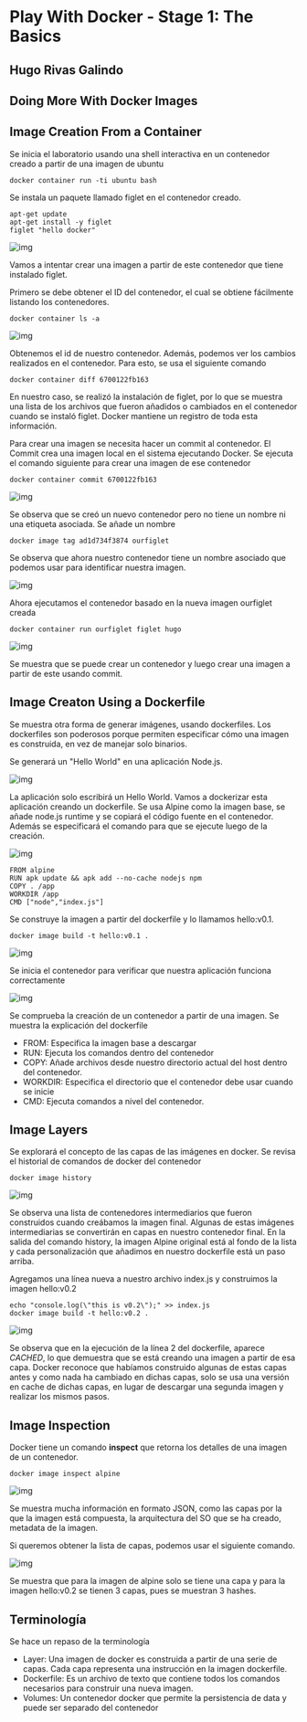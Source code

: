 # Play With Docker - Stage 1: The Basics
## Hugo Rivas Galindo

## Doing More With Docker Images

## Image Creation From a Container

Se inicia el laboratorio usando una shell interactiva en un contenedor creado a partir de una imagen de ubuntu
```
docker container run -ti ubuntu bash
```
Se instala un paquete llamado figlet en el contenedor creado. 
```
apt-get update
apt-get install -y figlet
figlet "hello docker"
```
![img](./img/img1.png)

Vamos a intentar crear una imagen a partir de este contenedor que tiene instalado figlet. 

Primero se debe obtener el ID del contenedor, el cual se obtiene fácilmente listando los contenedores.
```
docker container ls -a
```
![img](./img/img2.png)

Obtenemos el id de nuestro contenedor. Además, podemos ver los cambios realizados en el contenedor. Para esto, se usa el siguiente comando
```
docker container diff 6700122fb163
```
En nuestro caso, se realizó la instalación de figlet, por lo que se muestra una lista de los archivos que fueron añadidos o cambiados en el contenedor cuando se instaló figlet. Docker mantiene un registro de toda esta información.

Para crear una imagen se necesita hacer un commit al contenedor. El Commit crea una imagen local en el sistema ejecutando Docker. Se ejecuta el comando siguiente para crear una imagen de ese contenedor
```
docker container commit 6700122fb163
```

![img](./img/img3.png)

Se observa que se creó un nuevo contenedor pero no tiene un nombre ni una etiqueta asociada. Se añade un nombre
```
docker image tag ad1d734f3874 ourfiglet
```
Se observa que ahora nuestro contenedor tiene un nombre asociado que podemos usar para identificar nuestra imagen.

![img](./img/img4.png)

Ahora ejecutamos el contenedor basado en la nueva imagen ourfiglet creada
```
docker container run ourfiglet figlet hugo
```
![img](./img/img5.png)

Se muestra que se puede crear un contenedor y luego crear una imagen a partir de este usando commit. 

## Image Creaton Using a Dockerfile

Se muestra otra forma de generar imágenes, usando dockerfiles. Los dockerfiles son poderosos porque permiten especificar cómo una imagen es construida, en vez de manejar solo binarios.

Se generará un "Hello World" en una aplicación Node.js.

![img](./img/img6.png)

La aplicación solo escribirá un Hello World. Vamos a dockerizar esta aplicación creando un dockerfile. Se usa Alpine como la imagen base, se añade node.js runtime y se copiará el código fuente en el contenedor. Además se especificará el comando para que se ejecute luego de la creación.

![img](./img/img7.png)

```
FROM alpine
RUN apk update && apk add --no-cache nodejs npm
COPY . /app
WORKDIR /app
CMD ["node","index.js"]
```
Se construye la imagen a partir del dockerfile y lo llamamos hello:v0.1.

```
docker image build -t hello:v0.1 .
```

![img](./img/img8.png)


Se inicia el contenedor para verificar que nuestra aplicación funciona correctamente

![img](./img/img9.png)

Se comprueba la creación de un contenedor a partir de una imagen. Se muestra la explicación del dockerfile
- FROM: Especifica la imagen base a descargar
- RUN: Ejecuta los comandos dentro del contenedor
- COPY: Añade archivos desde nuestro directorio actual del host dentro del contenedor.
- WORKDIR: Especifica el directorio que el contenedor debe usar cuando se inicie
- CMD: Ejecuta comandos a nivel del contenedor.

## Image Layers

Se explorará el concepto de las capas de las imágenes en docker. Se revisa el historial de comandos de docker del contenedor
```
docker image history 
```

![img](./img/img10.png)

Se observa una lista de contenedores intermediarios que fueron construidos cuando creábamos la imagen final. Algunas de estas imágenes intermediarias se convertirán en capas en nuestro contenedor final. En la salida del comando history, la imagen Alpine original está al fondo de la lista y cada personalización que añadimos en nuestro dockerfile está un paso arriba. 

Agregamos una línea nueva a nuestro archivo index.js y construimos la imagen hello:v0.2
```
echo "console.log(\"this is v0.2\");" >> index.js
docker image build -t hello:v0.2 .
```
![img](./img/img11.png)

Se observa que en la ejecución de la línea 2 del dockerfile, aparece *CACHED*, lo que demuestra que se está creando una imagen a partir de esa capa. Docker reconoce que habíamos construido algunas de estas capas antes y como nada ha cambiado en dichas capas, solo se usa una versión en cache de dichas capas, en lugar de descargar una segunda imagen y realizar los mismos pasos. 


## Image Inspection

Docker tiene un comando **inspect** que retorna los detalles de una imagen de un contenedor.
```
docker image inspect alpine
```
![img](./img/img12.png)

Se muestra mucha información en formato JSON, como las capas por la que la imagen está compuesta, la arquitectura del SO que se ha creado, metadata de la imagen.

Si queremos obtener la lista de capas, podemos usar el siguiente comando.

![img](./img/img13.png)

Se muestra que para la imagen de alpine solo se tiene una capa y para la imagen hello:v0.2 se tienen 3 capas, pues se muestran 3 hashes.

## Terminología

Se hace un repaso de la terminología

- Layer: Una imagen de docker es construida a partir de una serie de capas. Cada capa representa una instrucción en la imagen dockerfile. 
- Dockerfile: Es un archivo de texto que contiene todos los comandos necesarios para construir una nueva imagen.
- Volumes: Un contenedor docker que permite la persistencia de data y puede ser separado del contenedor

